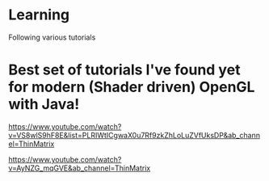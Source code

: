 # Learning
Following various tutorials

# Best set of tutorials I've found yet for modern (Shader driven) OpenGL with Java!


https://www.youtube.com/watch?v=VS8wlS9hF8E&list=PLRIWtICgwaX0u7Rf9zkZhLoLuZVfUksDP&ab_channel=ThinMatrix

https://www.youtube.com/watch?v=AyNZG_mqGVE&ab_channel=ThinMatrix

